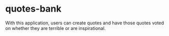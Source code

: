 # quotes-bank
With this application, users can create quotes and have those quotes voted on whether they are terrible or are inspirational. 

